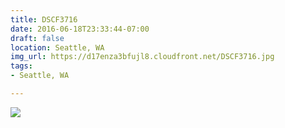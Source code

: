 ```yaml
---
title: DSCF3716
date: 2016-06-18T23:33:44-07:00
draft: false
location: Seattle, WA
img_url: https://d17enza3bfujl8.cloudfront.net/DSCF3716.jpg
tags:
- Seattle, WA

---
```


![](https://d17enza3bfujl8.cloudfront.net/DSCF3716.jpg)

